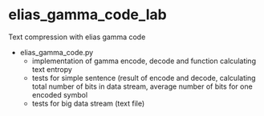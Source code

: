 # elias_gamma_code_lab
Text compression with elias gamma code
- elias_gamma_code.py
  - implementation of gamma encode, decode and function calculating text entropy
  - tests for simple sentence (result of encode and decode,
    calculating total number of bits in data stream, average number of bits for one encoded symbol
  - tests for big data stream (text file)
